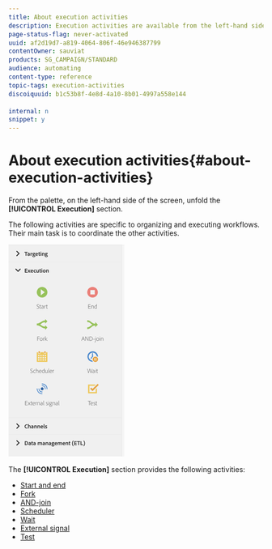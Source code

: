 ```yaml
---
title: About execution activities
description: Execution activities are available from the left-hand side of the screen.
page-status-flag: never-activated
uuid: af2d19d7-a819-4064-806f-46e946387799
contentOwner: sauviat
products: SG_CAMPAIGN/STANDARD
audience: automating
content-type: reference
topic-tags: execution-activities
discoiquuid: b1c53b8f-4e8d-4a10-8b01-4997a558e144

internal: n
snippet: y
---
```


# About execution activities{#about-execution-activities}

From the palette, on the left-hand side of the screen, unfold the **[!UICONTROL Execution]** section.

The following activities are specific to organizing and executing workflows. Their main task is to coordinate the other activities. 

![](assets/wkf_execution_activities.png)

The **[!UICONTROL Execution]** section provides the following activities:

* [Start and end](../../automating/using/start-and-end.md)
* [Fork](../../automating/using/fork.md)
* [AND-join](../../automating/using/and-join.md)
* [Scheduler](../../automating/using/scheduler.md)
* [Wait](../../automating/using/wait.md)
* [External signal](../../automating/using/external-signal.md)
* [Test](../../automating/using/test.md)

